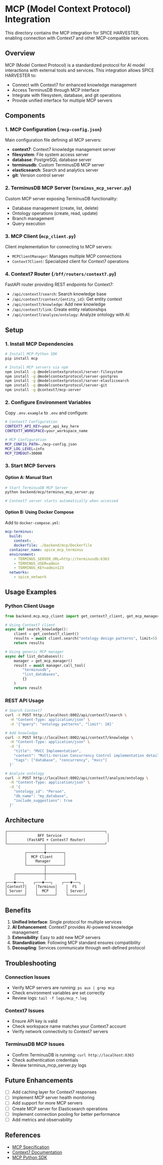 # MCP (Model Context Protocol) Integration

This directory contains the MCP integration for SPICE HARVESTER, enabling connection with Context7 and other MCP-compatible services.

## Overview

MCP (Model Context Protocol) is a standardized protocol for AI model interactions with external tools and services. This integration allows SPICE HARVESTER to:

- Connect with Context7 for enhanced knowledge management
- Access TerminusDB through MCP interface
- Integrate with filesystem, database, and git operations
- Provide unified interface for multiple MCP servers

## Components

### 1. MCP Configuration (`/mcp-config.json`)
Main configuration file defining all MCP servers:
- **context7**: Context7 knowledge management server
- **filesystem**: File system access server
- **database**: PostgreSQL database server
- **terminusdb**: Custom TerminusDB MCP server
- **elasticsearch**: Search and analytics server
- **git**: Version control server

### 2. TerminusDB MCP Server (`terminus_mcp_server.py`)
Custom MCP server exposing TerminusDB functionality:
- Database management (create, list, delete)
- Ontology operations (create, read, update)
- Branch management
- Query execution

### 3. MCP Client (`mcp_client.py`)
Client implementation for connecting to MCP servers:
- `MCPClientManager`: Manages multiple MCP connections
- `Context7Client`: Specialized client for Context7 operations

### 4. Context7 Router (`/bff/routers/context7.py`)
FastAPI router providing REST endpoints for Context7:
- `/api/context7/search`: Search knowledge base
- `/api/context7/context/{entity_id}`: Get entity context
- `/api/context7/knowledge`: Add new knowledge
- `/api/context7/link`: Create entity relationships
- `/api/context7/analyze/ontology`: Analyze ontology with AI

## Setup

### 1. Install MCP Dependencies

```bash
# Install MCP Python SDK
pip install mcp

# Install MCP servers via npm
npm install -g @modelcontextprotocol/server-filesystem
npm install -g @modelcontextprotocol/server-postgres
npm install -g @modelcontextprotocol/server-elasticsearch
npm install -g @modelcontextprotocol/server-git
npm install -g @context7/mcp-server
```

### 2. Configure Environment Variables

Copy `.env.example` to `.env` and configure:

```bash
# Context7 Configuration
CONTEXT7_API_KEY=your_api_key_here
CONTEXT7_WORKSPACE=your_workspace_name

# MCP Configuration
MCP_CONFIG_PATH=./mcp-config.json
MCP_LOG_LEVEL=info
MCP_TIMEOUT=30000
```

### 3. Start MCP Servers

#### Option A: Manual Start
```bash
# Start TerminusDB MCP Server
python backend/mcp/terminus_mcp_server.py

# Context7 server starts automatically when accessed
```

#### Option B: Using Docker Compose
Add to `docker-compose.yml`:

```yaml
mcp-terminus:
  build:
    context: .
    dockerfile: ./backend/mcp/Dockerfile
  container_name: spice_mcp_terminus
  environment:
    - TERMINUS_SERVER_URL=http://terminusdb:6363
    - TERMINUS_USER=admin
    - TERMINUS_KEY=admin123
  networks:
    - spice_network
```

## Usage Examples

### Python Client Usage

```python
from backend.mcp.mcp_client import get_context7_client, get_mcp_manager

# Using Context7 client
async def search_knowledge():
    client = get_context7_client()
    results = await client.search("ontology design patterns", limit=5)
    return results

# Using generic MCP manager
async def list_databases():
    manager = get_mcp_manager()
    result = await manager.call_tool(
        "terminusdb",
        "list_databases",
        {}
    )
    return result
```

### REST API Usage

```bash
# Search Context7
curl -X POST http://localhost:8002/api/context7/search \
  -H "Content-Type: application/json" \
  -d '{"query": "ontology patterns", "limit": 10}'

# Add knowledge
curl -X POST http://localhost:8002/api/context7/knowledge \
  -H "Content-Type: application/json" \
  -d '{
    "title": "MVCC Implementation",
    "content": "Multi-Version Concurrency Control implementation details...",
    "tags": ["database", "concurrency", "mvcc"]
  }'

# Analyze ontology
curl -X POST http://localhost:8002/api/context7/analyze/ontology \
  -H "Content-Type: application/json" \
  -d '{
    "ontology_id": "Person",
    "db_name": "my_database",
    "include_suggestions": true
  }'
```

## Architecture

```
┌─────────────────────────────────────────────┐
│              BFF Service                     │
│         (FastAPI + Context7 Router)          │
└─────────────────┬───────────────────────────┘
                  │
         ┌────────▼────────┐
         │  MCP Client     │
         │    Manager      │
         └────────┬────────┘
                  │
    ┌─────────────┼─────────────┐
    │             │             │
┌───▼───┐    ┌───▼───┐    ┌───▼───┐
│Context7│    │Terminus│    │  FS   │
│ Server │    │  MCP   │    │ Server│
└────────┘    └────────┘    └────────┘
```

## Benefits

1. **Unified Interface**: Single protocol for multiple services
2. **AI Enhancement**: Context7 provides AI-powered knowledge management
3. **Extensibility**: Easy to add new MCP servers
4. **Standardization**: Following MCP standard ensures compatibility
5. **Decoupling**: Services communicate through well-defined protocol

## Troubleshooting

### Connection Issues
- Verify MCP servers are running: `ps aux | grep mcp`
- Check environment variables are set correctly
- Review logs: `tail -f logs/mcp_*.log`

### Context7 Issues
- Ensure API key is valid
- Check workspace name matches your Context7 account
- Verify network connectivity to Context7 servers

### TerminusDB MCP Issues
- Confirm TerminusDB is running: `curl http://localhost:6363`
- Check authentication credentials
- Review terminus_mcp_server.py logs

## Future Enhancements

- [ ] Add caching layer for Context7 responses
- [ ] Implement MCP server health monitoring
- [ ] Add support for more MCP servers
- [ ] Create MCP server for Elasticsearch operations
- [ ] Implement connection pooling for better performance
- [ ] Add metrics and observability

## References

- [MCP Specification](https://modelcontextprotocol.io/docs)
- [Context7 Documentation](https://context7.ai/docs)
- [MCP Python SDK](https://github.com/modelcontextprotocol/python-sdk)
